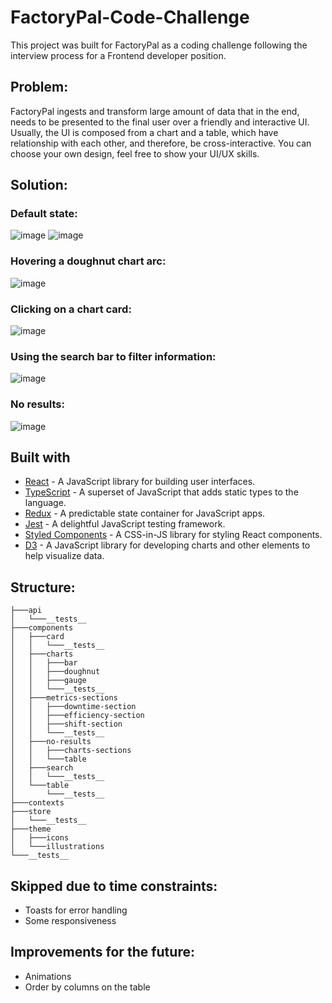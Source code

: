 # FactoryPal-Code-Challenge
This project was built for FactoryPal as a coding challenge following the interview process for a Frontend developer position.

## Problem:
FactoryPal ingests and transform large amount of data that in the end, needs to be presented to the final user over a friendly and interactive UI. Usually, the UI is composed from a chart and a table, which have relationship with each other, and therefore, be cross-interactive. You can choose your own design, feel free to show your UI/UX skills.

## Solution:
### Default state:
![image](https://github.com/MiguelR0drigues/FactoryPal-Code-Challenge/assets/96126710/b1a99271-c340-4dbc-9ab5-1ca3c2548b02)
![image](https://github.com/MiguelR0drigues/FactoryPal-Code-Challenge/assets/96126710/c41dae63-d0e9-4184-8189-1bf80dcec10a)

### Hovering a doughnut chart arc:
![image](https://github.com/MiguelR0drigues/FactoryPal-Code-Challenge/assets/96126710/5b2ea6ce-86a4-4790-90c1-3ca8bc9ed663)

### Clicking on a chart card:
![image](https://github.com/MiguelR0drigues/FactoryPal-Code-Challenge/assets/96126710/da2ef840-e12d-4013-a2ff-b2f834c028fc)

### Using the search bar to filter information:
![image](https://github.com/MiguelR0drigues/FactoryPal-Code-Challenge/assets/96126710/4f941aad-82ba-4abe-b42d-b448abe2caf2)

### No results:
![image](https://github.com/MiguelR0drigues/FactoryPal-Code-Challenge/assets/96126710/af380553-1040-45fe-ac7a-4f97046843de)


## Built with

- [React](https://reactjs.org/) - A JavaScript library for building user interfaces.
- [TypeScript](https://www.typescriptlang.org/) - A superset of JavaScript that adds static types to the language.
- [Redux](https://redux.js.org/) - A predictable state container for JavaScript apps.
- [Jest](https://jestjs.io/) - A delightful JavaScript testing framework.
- [Styled Components](https://styled-components.com/) - A CSS-in-JS library for styling React components.
- [D3](https://d3js.org/) - A JavaScript library for developing charts and other elements to help visualize data.


## Structure:
```
├───api
│   └───__tests__
├───components
│   ├───card
│   │   └───__tests__
│   ├───charts
│   │   ├───bar
│   │   ├───doughnut
│   │   ├───gauge
│   │   └───__tests__
│   ├───metrics-sections
│   │   ├───downtime-section     
│   │   ├───efficiency-section   
│   │   ├───shift-section        
│   │   └───__tests__
│   ├───no-results
│   │   ├───charts-sections      
│   │   └───table
│   ├───search
│   │   └───__tests__
│   └───table
│       └───__tests__
├───contexts
├───store
│   └───__tests__
├───theme
│   ├───icons
│   └───illustrations
└───__tests__
```

## Skipped due to time constraints:
- Toasts for error handling
- Some responsiveness

## Improvements for the future:
- Animations
- Order by columns on the table
